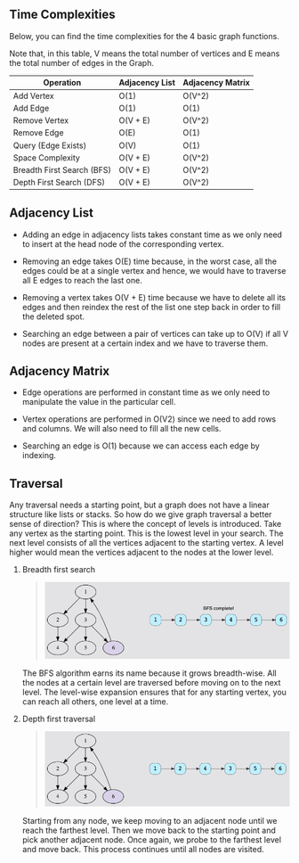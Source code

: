 ## Time Complexities
Below, you can find the time complexities for the 4 basic graph functions.

Note that, in this table, V means the total number of vertices and E means 
the total number of edges in the Graph.

| Operation                  | Adjacency List | Adjacency Matrix |
|----------------------------|----------------|------------------|
| Add Vertex                 | O(1)           | O(V^2)           |
| Add Edge                   | O(1)           | O(1)             |
| Remove Vertex              | O(V + E)       | O(V^2)           |
| Remove Edge                | O(E)           | O(1)             |
| Query (Edge Exists)        | O(V)           | O(1)             |
| Space Complexity           | O(V + E)       | O(V^2)           |
| Breadth First Search (BFS) | O(V + E)       | O(V^2)           |
| Depth First Search (DFS)   | O(V + E)       | O(V^2)           |

## Adjacency List
- Adding an edge in adjacency lists takes constant time as we only need to insert at the head node of the corresponding vertex.

- Removing an edge takes O(E) time because, in the worst case, all the edges could be at a single vertex and hence, we would have to traverse all E edges to reach the last one.

- Removing a vertex takes O(V + E) time because we have to delete all its edges and then reindex the rest of the list one step back in order to fill the deleted spot.

- Searching an edge between a pair of vertices can take up to O(V) if all V nodes are present at a certain index and we have to traverse them.

## Adjacency Matrix
- Edge operations are performed in constant time as we only need to manipulate the value in the particular cell.

- Vertex operations are performed in O(V2) since we need to add rows and columns. We will also need to fill all the new cells.

- Searching an edge is O(1) because we can access each edge by indexing.

## Traversal
Any traversal needs a starting point, but a graph does not have a linear structure like lists or stacks.
So how do we give graph traversal a better sense of direction?
This is where the concept of levels is introduced. Take any vertex as the starting point. 
This is the lowest level in your search. 
The next level consists of all the vertices adjacent to the starting vertex. 
A level higher would mean the vertices adjacent to the nodes at the lower level.


1. Breadth first search
    > ![bfs.png](bfs.png)
   
    The BFS algorithm earns its name because it grows breadth-wise. All the nodes at a certain level are traversed before moving on to the next level.
The level-wise expansion ensures that for any starting vertex, you can reach all others, one level at a time.
   
2. Depth first traversal
   > ![dfs.png](dfs.png)
   
    Starting from any node, we keep moving to an adjacent node until we reach the farthest level. Then we move back to the starting point and pick another adjacent node. Once again, we probe to the farthest level and move back. This process continues until all nodes are visited.



